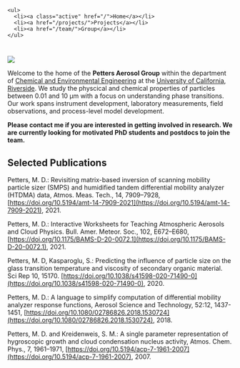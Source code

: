 ~~~
<ul>
  <li><a class="active" href="/">Home</a></li>
  <li><a href="/projects/">Projects</a></li>
  <li><a href="/team/">Group</a></li>
</ul>
~~~

# 

![](../assets/banner.jpg)

Welcome to the home of the **Petters Aerosol Group** within the department of [Chemical and Environmental Engineering](https://www.cee.ucr.edu/) at the [University of California, Riverside](https://www.ucr.edu/). We study the physcical and chemical properties of particles between 0.01 and 10 µm with a focus on understanding phase transitions. Our work spans instrument development, laboratory measurements, field observations, and process-level model development.

**Please contact me if you are interested in getting involved in research. We are currently looking for motivated PhD students and postdocs to join the team.**

## Selected Publications

Petters, M. D.: Revisiting matrix-based inversion of scanning mobility particle sizer (SMPS) and humidified tandem differential mobility analyzer (HTDMA) data, Atmos. Meas. Tech., 14, 7909–7928, [https://doi.org/10.5194/amt-14-7909-2021](https://doi.org/10.5194/amt-14-7909-2021), 2021.

Petters, M. D.: Interactive Worksheets for Teaching Atmospheric Aerosols and Cloud Physics. Bull. Amer. Meteor. Soc., 102, E672–E680, [https://doi.org/10.1175/BAMS-D-20-0072.1](https://doi.org/10.1175/BAMS-D-20-0072.1), 2021.

Petters, M. D, Kasparoglu, S.: Predicting the influence of particle size on the glass transition temperature and viscosity of secondary organic material. Sci Rep 10, 15170. [https://doi.org/10.1038/s41598-020-71490-0](https://doi.org/10.1038/s41598-020-71490-0), 2020.

Petters, M. D.: A language to simplify computation of differential mobility analyzer response functions, Aerosol Science and Technology, 52:12, 1437-1451, [https://doi.org/10.1080/02786826.2018.1530724](https://doi.org/10.1080/02786826.2018.1530724), 2018.

Petters, M. D. and Kreidenweis, S. M.: A single parameter representation of hygroscopic growth and cloud condensation nucleus activity, Atmos. Chem. Phys., 7, 1961–1971, [https://doi.org/10.5194/acp-7-1961-2007](https://doi.org/10.5194/acp-7-1961-2007), 2007.